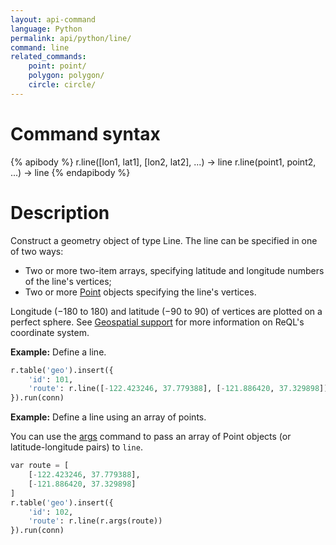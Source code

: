 ```yaml
---
layout: api-command
language: Python
permalink: api/python/line/
command: line
related_commands:
    point: point/
    polygon: polygon/
    circle: circle/
---
```

# Command syntax #

{% apibody %}
r.line([lon1, lat1], [lon2, lat2], ...) &rarr; line
r.line(point1, point2, ...) &rarr; line
{% endapibody %}

# Description #

Construct a geometry object of type Line. The line can be specified in one of two ways:

* Two or more two-item arrays, specifying latitude and longitude numbers of the line's vertices;
* Two or more [Point](/api/python/point) objects specifying the line's vertices.

Longitude (&minus;180 to 180) and latitude (&minus;90 to 90) of vertices are plotted on a perfect sphere. See [Geospatial support](/docs/geo-support/) for more information on ReQL's coordinate system.

__Example:__ Define a line.

```py
r.table('geo').insert({
    'id': 101,
    'route': r.line([-122.423246, 37.779388], [-121.886420, 37.329898])
}).run(conn)
```

__Example:__ Define a line using an array of points.

You can use the [args](/api/python/args) command to pass an array of Point objects (or latitude-longitude pairs) to `line`.

```py
var route = [
    [-122.423246, 37.779388],
    [-121.886420, 37.329898]
]
r.table('geo').insert({
    'id': 102,
    'route': r.line(r.args(route))
}).run(conn)
```
